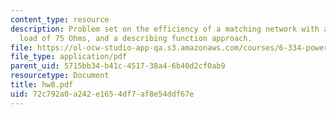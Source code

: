 ```yaml
---
content_type: resource
description: Problem set on the efficiency of a matching network with a resistive
  load of 75 Ohms, and a describing function approach.
file: https://ol-ocw-studio-app-qa.s3.amazonaws.com/courses/6-334-power-electronics-spring-2007/72c792a0a242e1654df7af8e54ddf67e_hw8.pdf
file_type: application/pdf
parent_uid: 5715bb34-b41c-4517-38a4-6b40d2cf0ab9
resourcetype: Document
title: hw8.pdf
uid: 72c792a0-a242-e165-4df7-af8e54ddf67e
---
```

